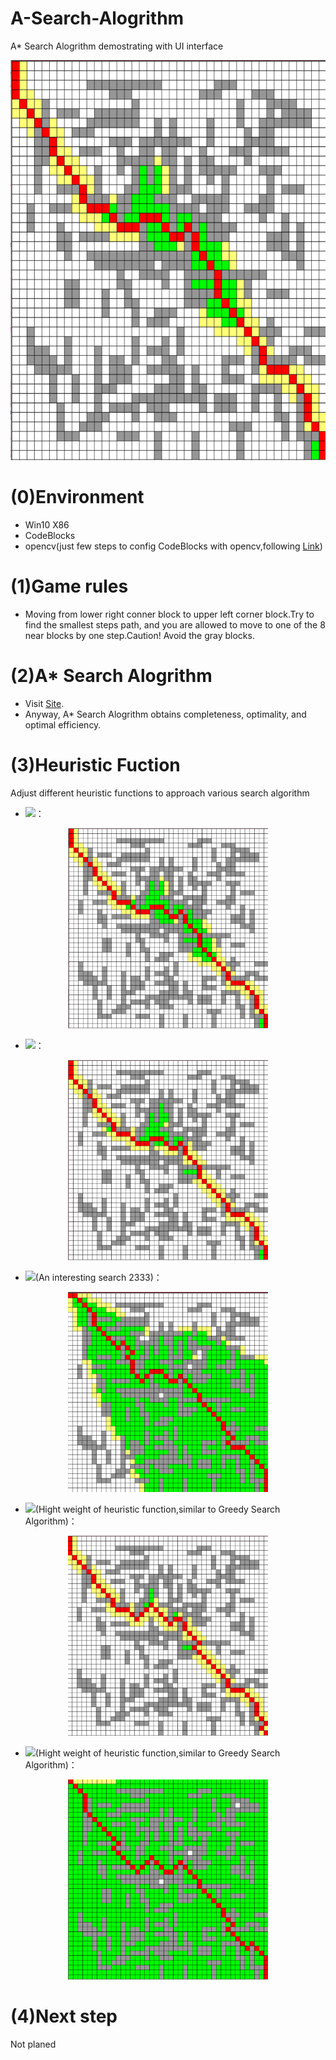 # A-Search-Alogrithm
A* Search Alogrithm demostrating with UI interface
<p align="center">
  <img src="https://github.com/bizhili/A-Search-Alogrithm/blob/main/pic/sqrt(xxplusyy).png" width="640" height="640">
</p>

# (0)Environment
- Win10 X86
- CodeBlocks
- opencv(just few steps to config CodeBlocks with opencv,following [Link](https://blog.csdn.net/libizhide/article/details/108417216?spm=1001.2014.3001.5501))

# (1)Game rules
- Moving from lower right conner block to upper left corner block.Try to find the smallest steps path, and you are allowed to move to one of the 8 near blocks by one step.Caution! Avoid the gray blocks.

# (2)A* Search Alogrithm
- Visit [Site](https://en.wikipedia.org/wiki/A*_search_algorithm).
- Anyway, A* Search Alogrithm obtains completeness, optimality, and optimal efficiency.

# (3)Heuristic Fuction
Adjust different heuristic functions to approach various search algorithm
- <img src="https://render.githubusercontent.com/render/math?math=h(n)=\sqrt{x_n^2%2By_n^2}">：

<p align="center">
  <img src="https://github.com/bizhili/A-Search-Alogrithm/blob/main/pic/sqrt(xxplusyy).png" width="320" height="320">
</p>

- <img src="https://render.githubusercontent.com/render/math?math=h(n)=|x_n|%2B|y_n|">：

<p align="center">
  <img src="https://github.com/bizhili/A-Search-Alogrithm/blob/main/pic/abs(x)plusabs(y).png" width="320" height="320">
</p>

- <img src="https://render.githubusercontent.com/render/math?math=h(n)=|x_n-y_n|">(An interesting search 2333)：

<p align="center">
  <img src="https://github.com/bizhili/A-Search-Alogrithm/blob/main/pic/x-y.png" width="320" height="320">
</p>

- <img src="https://render.githubusercontent.com/render/math?math=h(n)=\sqrt{x_n^2%2By_n^2}*1000">(Hight weight of heuristic function,similar to Greedy Search Algorithm)：

<p align="center">
  <img src="https://github.com/bizhili/A-Search-Alogrithm/blob/main/pic/sqrt(xxplusyy)1000.png" width="320" height="320">
</p>

- <img src="https://render.githubusercontent.com/render/math?math=h(n)=\sqrt{x_n^2%2By_n^2}/1000">(Hight weight of heuristic function,similar to Greedy Search Algorithm)：

<p align="center">
  <img src="https://github.com/bizhili/A-Search-Alogrithm/blob/main/pic/sqrt(xxplusyy)divide1000.png" width="320" height="320">
</p>

# (4)Next step
Not planed




